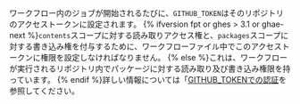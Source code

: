 ワークフロー内のジョブが開始されるたびに、`GITHUB_TOKEN`はそのリポジトリのアクセストークンに設定されます。 {% ifversion fpt or ghes > 3.1 or ghae-next %}`contents`スコープに対する読み取りアクセス権と、`packages`スコープに対する書き込み権を付与するために、ワークフローファイル中でこのアクセストークンに権限を設定しなければなりません。 {% else %}これは、ワークフローが実行されるリポジトリ内でパッケージに対する読み取り及び書き込み権限を持っています。 {% endif %}詳しい情報については「[GITHUB_TOKENでの認証](/actions/configuring-and-managing-workflows/authenticating-with-the-github_token)を参照してください。
